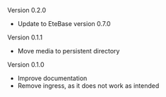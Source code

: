 Version 0.2.0
- Update to EteBase version 0.7.0

Version 0.1.1
- Move media to persistent directory

Version 0.1.0
- Improve documentation
- Remove ingress, as it does not work as intended

